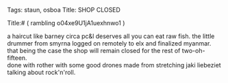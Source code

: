Tags: staun, osboa
Title: SHOP CLOSED
  
Title:# ( rambling o04xe9U1jA1uexhnwo1 )  
  
a haircut like barney circa pc&l deserves all you can eat raw fish. the little drummer from smyrna logged on remotely to elx and finalized myanmar. that being the case the shop will remain closed for the rest of two-oh-fifteen.  
done with rother with some good drones made from stretching jaki liebeziet talking about rock'n'roll.  
